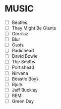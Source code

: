 # MUSIC

- [ ] Beatles
- [ ] They Might Be Giants
- [ ] Gorrilaz
- [ ] Blur
- [ ] Oasis
- [ ] Radiohead
- [ ] David Bowie
- [ ] The Smiths
- [ ] Portishead
- [ ] Nirvana
- [ ] Beastie Boys
- [ ] Bjork
- [ ] Jeff Buckley
- [ ] REM
- [ ] Green Day
